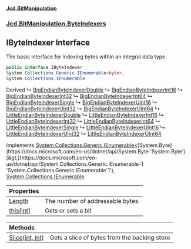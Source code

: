#### [Jcd.BitManipulation](index.md 'index')
### [Jcd.BitManipulation.ByteIndexers](Jcd.BitManipulation.ByteIndexers.md 'Jcd.BitManipulation.ByteIndexers')

## IByteIndexer Interface

The basic interface for indexing bytes within an integral data type.

```csharp
public interface IByteIndexer :
System.Collections.Generic.IEnumerable<byte>,
System.Collections.IEnumerable
```

Derived
&#8627; [BigEndianByteIndexerDouble](Jcd.BitManipulation.ByteIndexers.BigEndianByteIndexerDouble.md 'Jcd.BitManipulation.ByteIndexers.BigEndianByteIndexerDouble')
&#8627; [BigEndianByteIndexerInt16](Jcd.BitManipulation.ByteIndexers.BigEndianByteIndexerInt16.md 'Jcd.BitManipulation.ByteIndexers.BigEndianByteIndexerInt16')
&#8627; [BigEndianByteIndexerInt32](Jcd.BitManipulation.ByteIndexers.BigEndianByteIndexerInt32.md 'Jcd.BitManipulation.ByteIndexers.BigEndianByteIndexerInt32')
&#8627; [BigEndianByteIndexerInt64](Jcd.BitManipulation.ByteIndexers.BigEndianByteIndexerInt64.md 'Jcd.BitManipulation.ByteIndexers.BigEndianByteIndexerInt64')
&#8627; [BigEndianByteIndexerSingle](Jcd.BitManipulation.ByteIndexers.BigEndianByteIndexerSingle.md 'Jcd.BitManipulation.ByteIndexers.BigEndianByteIndexerSingle')
&#8627; [BigEndianByteIndexerUInt16](Jcd.BitManipulation.ByteIndexers.BigEndianByteIndexerUInt16.md 'Jcd.BitManipulation.ByteIndexers.BigEndianByteIndexerUInt16')
&#8627; [BigEndianByteIndexerUInt32](Jcd.BitManipulation.ByteIndexers.BigEndianByteIndexerUInt32.md 'Jcd.BitManipulation.ByteIndexers.BigEndianByteIndexerUInt32')
&#8627; [BigEndianByteIndexerUInt64](Jcd.BitManipulation.ByteIndexers.BigEndianByteIndexerUInt64.md 'Jcd.BitManipulation.ByteIndexers.BigEndianByteIndexerUInt64')
&#8627; [LittleEndianByteIndexerDouble](Jcd.BitManipulation.ByteIndexers.LittleEndianByteIndexerDouble.md 'Jcd.BitManipulation.ByteIndexers.LittleEndianByteIndexerDouble')
&#8627; [LittleEndianByteIndexerInt16](Jcd.BitManipulation.ByteIndexers.LittleEndianByteIndexerInt16.md 'Jcd.BitManipulation.ByteIndexers.LittleEndianByteIndexerInt16')
&#8627; [LittleEndianByteIndexerInt32](Jcd.BitManipulation.ByteIndexers.LittleEndianByteIndexerInt32.md 'Jcd.BitManipulation.ByteIndexers.LittleEndianByteIndexerInt32')
&#8627; [LittleEndianByteIndexerInt64](Jcd.BitManipulation.ByteIndexers.LittleEndianByteIndexerInt64.md 'Jcd.BitManipulation.ByteIndexers.LittleEndianByteIndexerInt64')
&#8627; [LittleEndianByteIndexerSingle](Jcd.BitManipulation.ByteIndexers.LittleEndianByteIndexerSingle.md 'Jcd.BitManipulation.ByteIndexers.LittleEndianByteIndexerSingle')
&#8627; [LittleEndianByteIndexerUInt16](Jcd.BitManipulation.ByteIndexers.LittleEndianByteIndexerUInt16.md 'Jcd.BitManipulation.ByteIndexers.LittleEndianByteIndexerUInt16')
&#8627; [LittleEndianByteIndexerUInt32](Jcd.BitManipulation.ByteIndexers.LittleEndianByteIndexerUInt32.md 'Jcd.BitManipulation.ByteIndexers.LittleEndianByteIndexerUInt32')
&#8627; [LittleEndianByteIndexerUInt64](Jcd.BitManipulation.ByteIndexers.LittleEndianByteIndexerUInt64.md 'Jcd.BitManipulation.ByteIndexers.LittleEndianByteIndexerUInt64')

Implements [System.Collections.Generic.IEnumerable&lt;](https://docs.microsoft.com/en-us/dotnet/api/System.Collections.Generic.IEnumerable-1 'System.Collections.Generic.IEnumerable`1')[System.Byte](https://docs.microsoft.com/en-us/dotnet/api/System.Byte 'System.Byte')[&gt;](https://docs.microsoft.com/en-us/dotnet/api/System.Collections.Generic.IEnumerable-1 'System.Collections.Generic.IEnumerable`1'), [System.Collections.IEnumerable](https://docs.microsoft.com/en-us/dotnet/api/System.Collections.IEnumerable 'System.Collections.IEnumerable')

| Properties | |
| :--- | :--- |
| [Length](Jcd.BitManipulation.ByteIndexers.IByteIndexer.Length.md 'Jcd.BitManipulation.ByteIndexers.IByteIndexer.Length') | The number of addressable bytes. |
| [this[int]](Jcd.BitManipulation.ByteIndexers.IByteIndexer.this[int].md 'Jcd.BitManipulation.ByteIndexers.IByteIndexer.this[int]') | Gets or sets a bit |

| Methods | |
| :--- | :--- |
| [Slice(int, int)](Jcd.BitManipulation.ByteIndexers.IByteIndexer.Slice(int,int).md 'Jcd.BitManipulation.ByteIndexers.IByteIndexer.Slice(int, int)') | Gets a slice of bytes from the backing store |
